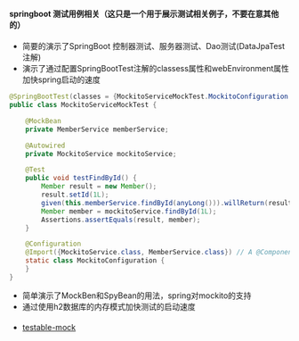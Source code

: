 

#### springboot 测试用例相关（这只是一个用于展示测试相关例子，不要在意其他的）
- 简要的演示了SpringBoot 控制器测试、服务器测试、Dao测试(DataJpaTest注解)
- 演示了通过配置SpringBootTest注解的classess属性和webEnvironment属性加快spring启动的速度
```java
@SpringBootTest(classes = {MockitoServiceMockTest.MockitoConfiguration.class}, webEnvironment = SpringBootTest.WebEnvironment.NONE)
public class MockitoServiceMockTest {

    @MockBean
    private MemberService memberService;

    @Autowired
    private MockitoService mockitoService;

    @Test
    public void testFindById() {
        Member result = new Member();
        result.setId(1L);
        given(this.memberService.findById(anyLong())).willReturn(result);
        Member member = mockitoService.findById(1L);
        Assertions.assertEquals(result, member);
    }

    @Configuration
    @Import({MockitoService.class, MemberService.class}) // A @Component injected with ExampleService
    static class MockitoConfiguration {
    }
}
```
- 简单演示了MockBen和SpyBean的用法，spring对mockito的支持
- 通过使用h2数据库的内存模式加快测试的启动速度

#### 
- [testable-mock](https://github.com/alibaba/testable-mock)